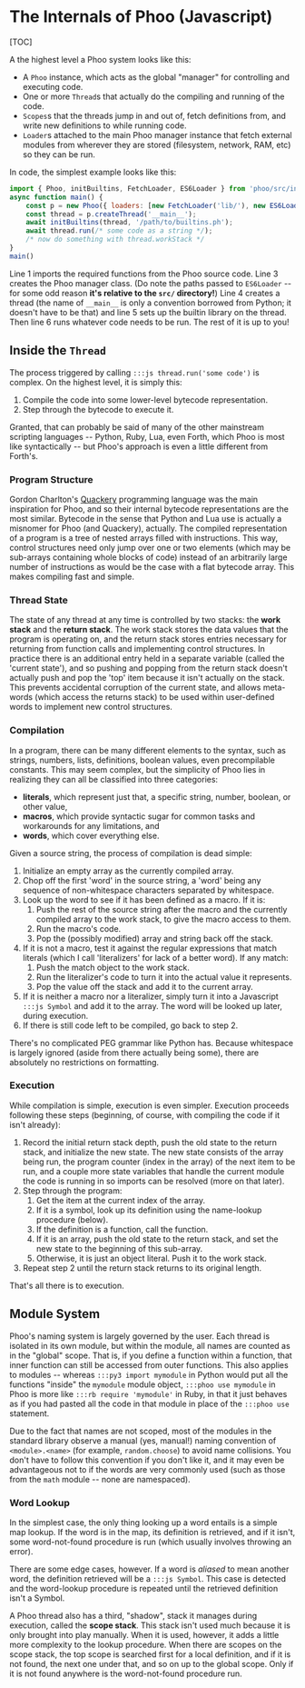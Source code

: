 # The Internals of Phoo (Javascript)

<!-- cSpell:ignore phoo -->
[TOC]

A the highest level a Phoo system looks like this:

* A `Phoo` instance, which acts as the global "manager" for controlling and executing code.
* One or more `Thread`s that actually do the compiling and running of the code.
* `Scopes`s that the threads jump in and out of, fetch definitions from, and write new definitions to while running code.
* `Loader`s attached to the main Phoo manager instance that fetch external modules from wherever they are stored (filesystem, network, RAM, etc) so they can be run.

In code, the simplest example looks like this:

```js
import { Phoo, initBuiltins, FetchLoader, ES6Loader } from 'phoo/src/index.js';
async function main() {
    const p = new Phoo({ loaders: [new FetchLoader('lib/'), new ES6Loader('../lib/')] });
    const thread = p.createThread('__main__');
    await initBuiltins(thread, '/path/to/builtins.ph');
    await thread.run(/* some code as a string */);
    /* now do something with thread.workStack */
}
main()
```

Line 1 imports the required functions from the Phoo source code. Line 3 creates the Phoo manager class. (Do note the paths passed to `ES6Loader` -- for some odd reason **it's relative to the `src/` directory!**) Line 4 creates a thread (the name of `__main__` is only a convention borrowed from Python; it doesn't have to be that) and line 5 sets up the builtin library on the thread. Then line 6 runs whatever code needs to be run. The rest of it is up to you!

## Inside the `Thread`

The process triggered by calling `:::js thread.run('some code')` is complex. On the highest level, it is simply this:

1. Compile the code into some lower-level bytecode representation.
2. Step through the bytecode to execute it.

Granted, that can probably be said of many of the other mainstream scripting languages -- Python, Ruby, Lua, even Forth, which Phoo is most like syntactically -- but Phoo's approach is even a little different from Forth's.

### Program Structure

Gordon Charlton's [Quackery](https://github.com/GordonCharlton/Quackery) programming language was the main inspiration for Phoo, and so their internal bytecode representations are the most similar. Bytecode in the sense that Python and Lua use is actually a misnomer for Phoo (and Quackery), actually. The compiled representation of a program is a tree of nested arrays filled with instructions. This way, control structures need only jump over one or two elements (which may be sub-arrays containing whole blocks of code) instead of an arbitrarily large number of instructions as would be the case with a flat bytecode array. This makes compiling fast and simple.

### Thread State

The state of any thread at any time is controlled by two stacks: the **work stack** and the **return stack**. The work stack stores the data values that the program is operating on, and the return stack stores entries necessary for returning from function calls and implementing control structures. In practice there is an additional entry held in a separate variable (called the 'current state'), and so pushing and popping from the return stack doesn't actually push and pop the 'top' item because it isn't actually on the stack. This prevents accidental corruption of the current state, and allows meta-words (which access the returns stack) to be used within user-defined words to implement new control structures.

### Compilation

In a program, there can be many different elements to the syntax, such as strings, numbers, lists, definitions, boolean values, even precompilable constants. This may seem complex, but the simplicity of Phoo lies in realizing they can all be classified into three categories:

* **literals**, which represent just that, a specific string, number, boolean, or other value,
* **macros**, which provide syntactic sugar for common tasks and workarounds for any limitations, and
* **words**, which cover everything else.

Given a source string, the process of compilation is dead simple:

1. Initialize an empty array as the currently compiled array.
2. Chop off the first 'word' in the source string, a 'word' being any sequence of non-whitespace characters separated by whitespace.
3. Look up the word to see if it has been defined as a macro. If it is:
    1. Push the rest of the source string after the macro and the currently compiled array to the work stack, to give the macro access to them.
    2. Run the macro's code.
    3. Pop the (possibly modified) array and string back off the stack.
4. If it is not a macro, test it against the regular expressions that match literals (which I call 'literalizers' for lack of a better word). If any match:
    1. Push the match object to the work stack.
    2. Run the literalizer's code to turn it into the actual value it represents.
    3. Pop the value off the stack and add it to the current array.
5. If it is neither a macro nor a literalizer, simply turn it into a Javascript `:::js Symbol` and add it to the array. The word will be looked up later, during execution.
6. If there is still code left to be compiled, go back to step 2.

There's no complicated PEG grammar like Python has. Because whitespace is largely ignored (aside from there actually being some), there are absolutely no restrictions on formatting.

### Execution

While compilation is simple, execution is even simpler. Execution proceeds following these steps (beginning, of course, with compiling the code if it isn't already):

1. Record the initial return stack depth, push the old state to the return stack, and initialize the new state. The new state consists of the array being run, the program counter (index in the array) of the next item to be run, and a couple more state variables that handle the current module the code is running in so imports can be resolved (more on that later).
2. Step through the program:
    1. Get the item at the current index of the array.
    2. If it is a symbol, look up its definition using the name-lookup procedure (below).
    3. If the definition is a function, call the function.
    4. If it is an array, push the old state to the return stack, and set the new state to the beginning of this sub-array.
    5. Otherwise, it is just an object literal. Push it to the work stack.
3. Repeat step 2 until the return stack returns to its original length.

That's all there is to execution.

## Module System

Phoo's naming system is largely governed by the user. Each thread is isolated in its own module, but within the module, all names are counted as in the "global" scope. That is, if you define a function within a function, that inner function can still be accessed from outer functions. This also applies to modules -- whereas `:::py3 import mymodule` in Python would put all the functions "inside" the `mymodule` module object, `:::phoo use mymodule` in Phoo is more like `:::rb require 'mymodule'` in Ruby, in that it just behaves as if you had pasted all the code in that module in place of the `:::phoo use` statement.

Due to the fact that names are not scoped, most of the modules in the standard library observe a manual (yes, manual!) naming convention of `<module>.<name>` (for example, `random.choose`) to avoid name collisions. You don't have to follow this convention if you don't like it, and it may even be advantageous not to if the words are very commonly used (such as those from the `math` module -- none are namespaced).

### Word Lookup

In the simplest case, the only thing looking up a word entails is a simple map lookup. If the word is in the map, its definition is retrieved, and if it isn't, some word-not-found procedure is run (which usually involves throwing an error).

There are some edge cases, however. If a word is *aliased* to mean another word, the definition retrieved will be a `:::js Symbol`. This case is detected and the word-lookup procedure is repeated until the retrieved definition isn't a Symbol.

A Phoo thread also has a third, "shadow", stack it manages during execution, called the **scope stack**. This stack isn't used much because it is only brought into play manually. When it is used, however, it adds a little more complexity to the lookup procedure. When there are scopes on the scope stack, the top scope is searched first for a local definition, and if it is not found, the next one under that, and so on up to the global scope. Only if it is not found anywhere is the word-not-found procedure run.
